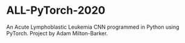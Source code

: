 # ALL-PyTorch-2020
An Acute Lymphoblastic Leukemia CNN programmed in Python using PyTorch.  Project by Adam Milton-Barker.
